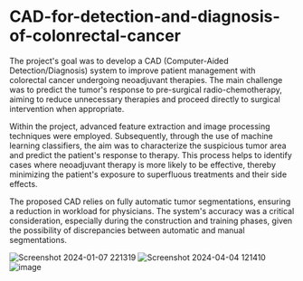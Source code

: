 # CAD-for-detection-and-diagnosis-of-colonrectal-cancer
The project's goal was to develop a CAD (Computer-Aided Detection/Diagnosis) system to improve patient management with colorectal cancer undergoing neoadjuvant therapies. The main challenge was to predict the tumor's response to pre-surgical radio-chemotherapy, aiming to reduce unnecessary therapies and proceed directly to surgical intervention when appropriate.

Within the project, advanced feature extraction and image processing techniques were employed. Subsequently, through the use of machine learning classifiers, the aim was to characterize the suspicious tumor area and predict the patient's response to therapy. This process helps to identify cases where neoadjuvant therapy is more likely to be effective, thereby minimizing the patient's exposure to superfluous treatments and their side effects.

The proposed CAD relies on fully automatic tumor segmentations, ensuring a reduction in workload for physicians. The system's accuracy was a critical consideration, especially during the construction and training phases, given the possibility of discrepancies between automatic and manual segmentations.

![Screenshot 2024-01-07 221319](https://github.com/Mcannito/CAD-for-detection-and-diagnosis-of-colonrectal-cancertal-tumor/assets/116760675/2e798e1d-3936-45cd-9440-eaea382c760c)
![Screenshot 2024-04-04 121410](https://github.com/Mcannito/CAD-for-detection-and-diagnosis-of-colonrectal-cancertal-tumor/assets/116760675/95db3c2d-2d48-4b0d-b802-77b134121173)
![image](https://github.com/Mcannito/CAD-for-detection-and-diagnosis-of-colonrectal-cancertal-tumor/assets/116760675/6be7fdf7-7b30-4e81-a984-efd803d4af23)
